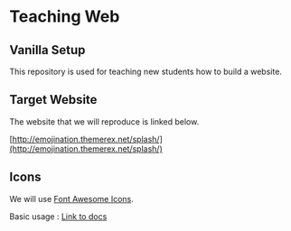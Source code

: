 # Teaching Web

## Vanilla Setup

This repository is used for teaching new students how to build a website.

## Target Website

The website that we will reproduce is linked below.

[http://emojination.themerex.net/splash/](http://emojination.themerex.net/splash/)

## Icons

We will use [Font Awesome Icons](https://fontawesome.com/icons?d=gallery).

Basic usage : [Link to docs](https://fontawesome.com/how-to-use/on-the-web/referencing-icons/basic-use)
